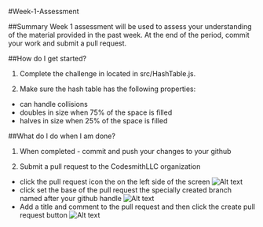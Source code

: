 #Week-1-Assessment

##Summary
Week 1 assessment will be used to assess your understanding of the material provided in the past week. At the end of the period, commit your work and submit a pull request.

##How do I get started?
1. Complete the challenge in located in src/HashTable.js.

1. Make sure the hash table has the following properties:

  - can handle collisions
  - doubles in size when 75% of the space is filled
  - halves in size when 25% of the space is filled

##What do I do when I am done?
1. When completed - commit and push your changes to your github

2. Submit a pull request to the CodesmithLLC organization

  - click the pull request icon the on the left side of the screen ![Alt text](http://u.cubeupload.com/codesmith/howtopullrequest.png)
  - click set the base of the pull request the specially created branch named after your github handle ![Alt text](http://u.cubeupload.com/codesmith/howtopullrequest2.png)
  - Add a title and comment to the pull request and then click the create pull request button ![Alt text](http://u.cubeupload.com/codesmith/howtopullrequest3.png)
